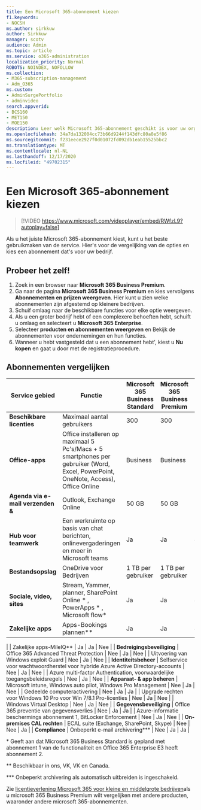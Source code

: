 ```yaml
---
title: Een Microsoft 365-abonnement kiezen
f1.keywords:
- NOCSH
ms.author: sirkkuw
author: Sirkkuw
manager: scotv
audience: Admin
ms.topic: article
ms.service: o365-administration
localization_priority: Normal
ROBOTS: NOINDEX, NOFOLLOW
ms.collection:
- M365-subscription-management
- Adm_O365
ms.custom:
- AdminSurgePortfolio
- adminvideo
search.appverid:
- BCS160
- MET150
- MOE150
description: Leer welk Microsoft 365-abonnement geschikt is voor uw organisatie.
ms.openlocfilehash: 34a7da132004cc73b66d9244f143dfc80a0e5f86
ms.sourcegitcommit: f231eece2927f0d01072fd092db1eab15525bbc2
ms.translationtype: MT
ms.contentlocale: nl-NL
ms.lasthandoff: 12/17/2020
ms.locfileid: "49702315"
---
```

# <a name="choose-a-microsoft-365-subscription"></a>Een Microsoft 365-abonnement kiezen

> [!VIDEO https://www.microsoft.com/videoplayer/embed/RWfzL9?autoplay=false]

Als u het juiste Microsoft 365-abonnement kiest, kunt u het beste gebruikmaken van de service. Hier&#39;s voor de vergelijking van de opties en kies een abonnement dat&#39;s voor uw bedrijf.

## <a name="try-it"></a>Probeer het zelf!

1. Zoek in een browser naar  **Microsoft 365 Business Premium**.
2. Ga naar de pagina  **Microsoft 365 Business Premium**  en kies vervolgens  **Abonnementen en prijzen weergeven**. Hier kunt u zien welke abonnementen zijn afgestemd op kleinere bedrijven.
3. Schuif omlaag naar de beschikbare functies voor elke optie weergeven.
4. Als u een groter bedrijf hebt of een complexere behoeften hebt, schuift u omlaag en selecteert u  **Microsoft 365 Enterprise**.
5. Selecteer  **producten en abonnementen weergeven** en Bekijk de abonnementen voor ondernemingen en hun functies.
6. Wanneer u hebt vastgesteld dat u een abonnement hebt&#39;, kiest u  **Nu kopen** en gaat u door met de registratieprocedure.

## <a name="compare-plans"></a>Abonnementen vergelijken

| **Service gebied** | **Functie** | **Microsoft 365 Business Standard** | **Microsoft 365 Business Premium** | **Office 365 Enterprise E3** |
| --- | --- | --- | --- | --- |
| **Beschikbare licenties** | Maximaal aantal gebruikers | 300 | 300 | Begrensd |
| **Office-apps** | Office installeren op maximaal 5 Pc's/Macs + 5 smartphones per gebruiker (Word, Excel, PowerPoint, OneNote, Access), Office Online | Business | Business | ProPlus |
| **Agenda via e-mail verzenden &amp;** | Outlook, Exchange Online | 50 GB | 50 GB | 100 GB |
| **Hub voor teamwerk** | Een werkruimte op basis van chat berichten, onlinevergaderingen en meer in Microsoft teams | Ja | Ja | Ja |
| **Bestandsopslag** | OneDrive voor Bedrijven | 1 TB per gebruiker | 1 TB per gebruiker | Begrensd |
| **Sociale, video, sites** | Stream, Yammer, planner, SharePoint Online \* , PowerApps \* , Microsoft flow\* | Ja | Ja | Ja |
| **Zakelijke apps** | Apps-Bookings plannen\*\* | Ja | Ja | Ja |
|
 | Zakelijke apps-MileIQ\*\* | Ja | Ja | Nee |
| **Bedreigingsbeveiliging** | Office 365 Advanced Threat Protection | Nee | Ja | Nee |
 | Uitvoering van Windows exploit Guard | Nee | Ja | Nee |
| **Identiteitsbeheer** | Selfservice voor wachtwoordherstel voor hybride Azure Active Directory-accounts | Nee | Ja | Nee |
 | Azure multi-factor Authentication, voorwaardelijke toegangsbeleidsregels | Nee | Ja | Nee |
| **Apparaat- &amp; app beheren** | Microsoft intune, Windows auto pilot, Windows Pro Management | Nee | Ja | Nee |
 | Gedeelde computeractivering | Nee | Ja | Ja |
 | Upgrade rechten voor Windows 10 Pro voor Win 7/8.1 Pro-licenties | Nee | Ja | Nee |
 | Windows Virtual Desktop | Nee | Ja | Nee |
| **Gegevensbeveiliging** | Office 365 preventie van gegevensverlies | Nee | Ja | Ja |
 | Azure-informatie beschermings abonnement 1, BitLocker Enforcement | Nee | Ja | Nee |
| **On-premises CAL rechten** | ECAL suite (Exchange, SharePoint, Skype) | Nee | Nee | Ja |
| **Compliance** | Onbeperkt e-mail archivering\*\*\* | Nee | Ja | Ja |

\* Geeft aan dat Microsoft 365 Business Standard is gepland met abonnement 1 van de functionaliteit en Office 365 Enterprise E3 heeft abonnement 2.

\*\* Beschikbaar in ons, VK, VK en Canada.

\*\*\* Onbeperkt archivering als automatisch uitbreiden is ingeschakeld.

Zie [licentieverlening Microsoft 365 voor kleine en middelgrote bedrijven](https://docs.microsoft.com/office365/servicedescriptions/microsoft-365-service-descriptions/licensing-microsoft-365-in-smb)als u microsoft 365 Business Premium wilt vergelijken met andere producten, waaronder andere microsoft 365-abonnementen.